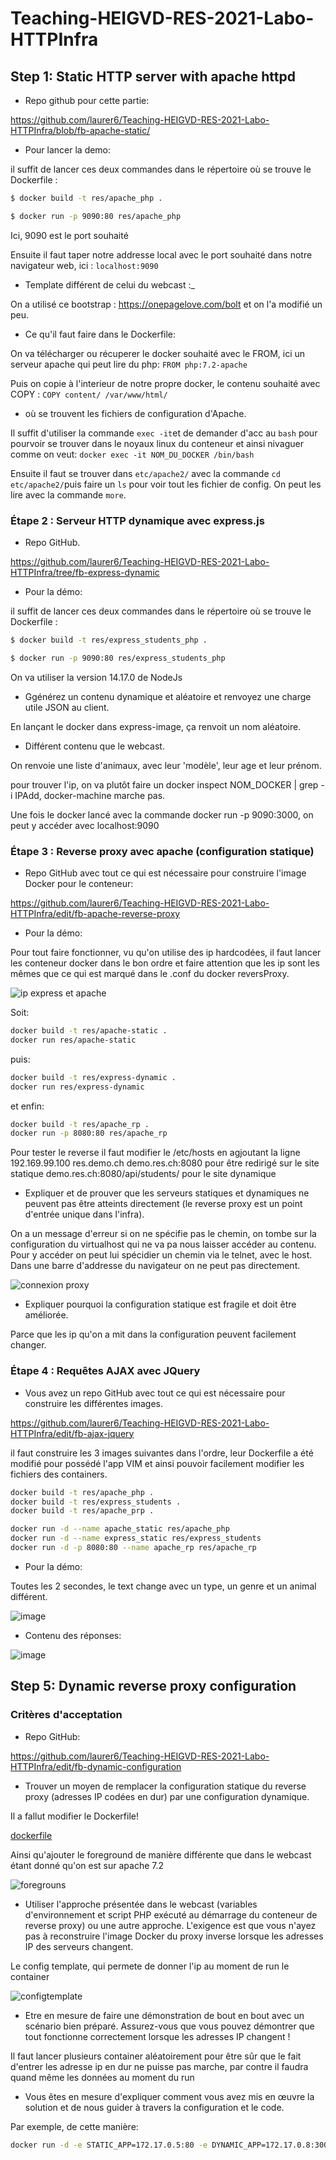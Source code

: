 # Teaching-HEIGVD-RES-2021-Labo-HTTPInfra

## Step 1: Static HTTP server with apache httpd

* Repo github pour cette partie:

https://github.com/laurer6/Teaching-HEIGVD-RES-2021-Labo-HTTPInfra/blob/fb-apache-static/

* Pour lancer la demo:

il suffit de lancer ces deux commandes dans le répertoire où se trouve le Dockerfile : 

```bash
$ docker build -t res/apache_php .
```

```bash
$ docker run -p 9090:80 res/apache_php  
```
Ici, 9090 est le port souhaité


Ensuite il faut taper notre addresse local avec le port souhaité dans notre navigateur web, ici : `localhost:9090`

* Template différent de celui du webcast :_
 
On a utilisé ce bootstrap : https://onepagelove.com/bolt et on l'a modifié un peu.

* Ce qu'il faut faire dans le Dockerfile: 

On va télécharger ou récuperer le docker souhaité avec le FROM, ici un serveur apache qui peut lire du php: 
`FROM php:7.2-apache`

Puis on copie à l'interieur de notre propre docker, le contenu souhaité avec COPY : 
`COPY content/ /var/www/html/`

* où se trouvent les fichiers de configuration d'Apache.

Il suffit d'utiliser la commande `exec -it`et de demander d'acc au `bash` pour pourvoir se trouver dans le noyaux linux du conteneur et ainsi nivaguer comme on veut: `docker exec -it NOM_DU_DOCKER /bin/bash`

Ensuite il faut se trouver dans `etc/apache2/` avec la commande `cd etc/apache2/`puis faire un `ls` pour voir tout les fichier de config. On peut les lire avec la commande `more`.

### Étape 2 : Serveur HTTP dynamique avec express.js


* Repo GitHub.

https://github.com/laurer6/Teaching-HEIGVD-RES-2021-Labo-HTTPInfra/tree/fb-express-dynamic

* Pour la démo:

il suffit de lancer ces deux commandes dans le répertoire où se trouve le Dockerfile : 

```bash
$ docker build -t res/express_students_php .
```

```bash
$ docker run -p 9090:80 res/express_students_php  
```

On va utiliser la version 14.17.0 de NodeJs

* Ggénérez un contenu dynamique et aléatoire et renvoyez une charge utile JSON au client.

En lançant le docker dans express-image, ça renvoit un nom aléatoire.

* Différent contenu que le webcast.

On renvoie une liste d'animaux, avec leur 'modèle', leur age et leur prénom.

pour trouver l'ip, on va plutôt faire un docker inspect NOM_DOCKER | grep -i IPAdd, docker-machine marche pas.
 
Une fois le docker lancé avec la commande docker run -p 9090:3000, on peut y accéder avec localhost:9090

### Étape 3 : Reverse proxy avec apache (configuration statique)


* Repo GitHub avec tout ce qui est nécessaire pour construire l'image Docker pour le conteneur:

 https://github.com/laurer6/Teaching-HEIGVD-RES-2021-Labo-HTTPInfra/edit/fb-apache-reverse-proxy
 
* Pour la démo:

Pour tout faire fonctionner, vu qu'on utilise des ip hardcodées, il faut lancer les conteneur docker dans le bon ordre et faire attention que les ip sont les mêmes que ce qui est marqué dans le .conf du docker reversProxy.

![ip express et apache](https://user-images.githubusercontent.com/58049740/118841233-6dcc2f00-b8c8-11eb-88e5-bf74b0b6b576.png)


Soit:
```bash
docker build -t res/apache-static .
docker run res/apache-static
```
puis:
```bash
docker build -t res/express-dynamic . 
docker run res/express-dynamic
```
et enfin:
```bash
docker build -t res/apache_rp .
docker run -p 8080:80 res/apache_rp
```
Pour tester le reverse il faut modifier le /etc/hosts en agjoutant la ligne 192.169.99.100 res.demo.ch
demo.res.ch:8080               pour être redirigé sur le site statique
demo.res.ch:8080/api/students/  pour le site dynamique

 
* Expliquer et de prouver que les serveurs statiques et dynamiques ne peuvent pas être atteints directement (le reverse proxy est un point d'entrée unique dans l'infra). 

On a un message d'erreur si on ne spécifie pas le chemin, on tombe sur la configuration du virtualhost qui ne va pa nous laisser accéder au contenu. Pour y accéder on peut lui spécidier un chemin via le telnet, avec le host. Dans une barre d'addresse du navigateur on ne peut pas directement. 

![connexion proxy](https://user-images.githubusercontent.com/58049740/118841336-889ea380-b8c8-11eb-8a42-6cf5df003e76.png)
 
* Expliquer pourquoi la configuration statique est fragile et doit être améliorée.

Parce que les ip qu'on a mit dans la configuration peuvent facilement changer. 

### Étape 4 : Requêtes AJAX avec JQuery

* Vous avez un repo GitHub avec tout ce qui est nécessaire pour construire les différentes images.

https://github.com/laurer6/Teaching-HEIGVD-RES-2021-Labo-HTTPInfra/edit/fb-ajax-jquery

il faut construire les 3 images suivantes dans l'ordre, leur Dockerfile a été modifié pour possédé l'app VIM et ainsi pouvoir facilement modifier les fichiers des containers.

```bash
docker build -t res/apache_php .
docker build -t res/express_students .
docker build -t res/apache_prp .
```

```bash
docker run -d --name apache_static res/apache_php
docker run -d --name express_static res/express_students
docker run -d -p 8080:80 --name apache_rp res/apache_rp
```

* Pour la démo: 

Toutes les 2 secondes, le text change avec un type, un genre et un animal différent.

![image](https://user-images.githubusercontent.com/58049740/119982809-98507300-bfbf-11eb-9b69-abf4c248f42c.png)


* Contenu des réponses:

![image](https://user-images.githubusercontent.com/58049740/119982625-5de6d600-bfbf-11eb-8290-e2492ad3cb00.png)

## Step 5: Dynamic reverse proxy configuration

### Critères d'acceptation

* Repo GitHub:

https://github.com/laurer6/Teaching-HEIGVD-RES-2021-Labo-HTTPInfra/edit/fb-dynamic-configuration


* Trouver un moyen de remplacer la configuration statique du reverse proxy (adresses IP codées en dur) par une configuration dynamique.

Il a fallut modifier le Dockerfile!

[dockerfile](https://user-images.githubusercontent.com/58049740/120084265-06379000-c0cf-11eb-82ff-d39fdd73730a.PNG)

Ainsi qu'ajouter le foreground de manière différente que dans le webcast étant donné qu'on est sur apache 7.2

![foregrouns](https://user-images.githubusercontent.com/58049740/120084274-1a7b8d00-c0cf-11eb-8680-0d50b61acf97.PNG)

* Utiliser l'approche présentée dans le webcast (variables d'environnement et script PHP exécuté au démarrage du conteneur de reverse proxy) ou une autre approche. L'exigence est que vous n'ayez pas à reconstruire l'image Docker du proxy inverse lorsque les adresses IP des serveurs changent.

Le config template, qui permete de donner l'ip au moment de run le container

![configtemplate](https://user-images.githubusercontent.com/58049740/120084281-2b2c0300-c0cf-11eb-8fc5-1946d44d798c.PNG)

* Etre en mesure de faire une démonstration de bout en bout avec un scénario bien préparé. Assurez-vous que vous pouvez démontrer que tout fonctionne correctement lorsque les adresses IP changent !

Il faut lancer plusieurs container aléatoirement pour être sûr que le fait d'entrer les adresse ip en dur ne puisse pas marche, par contre il faudra quand même les données au moment du run

* Vous êtes en mesure d'expliquer comment vous avez mis en œuvre la solution et de nous guider à travers la configuration et le code.

Par exemple, de cette manière:

```bash
docker run -d -e STATIC_APP=172.17.0.5:80 -e DYNAMIC_APP=172.17.0.8:3000 --name apache_rp2 -p 8080:80 res/apache_rp
```





